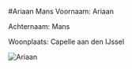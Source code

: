 #Ariaan Mans
Voornaam: Ariaan


Achternaam: Mans


Woonplaats: Capelle aan den IJssel

![Ariaan](http://static.comicvine.com/uploads/original/11114/111142328/3907799-sym_hagrid.jpg)